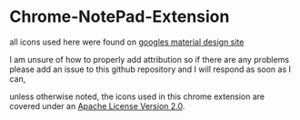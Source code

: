 # Chrome-NotePad-Extension

all icons used here were found on [googles material design site](https://fonts.google.com/icons?icon.query=load&icon.set=Material+Symbols)

I am unsure of how to properly add attribution so if there are any problems please add an issue to this github repository and I will respond as soon as I can, 

unless otherwise noted, the icons used in this chrome extension are covered under an [Apache License Version 2.0](https://www.apache.org/licenses/LICENSE-2.0). 